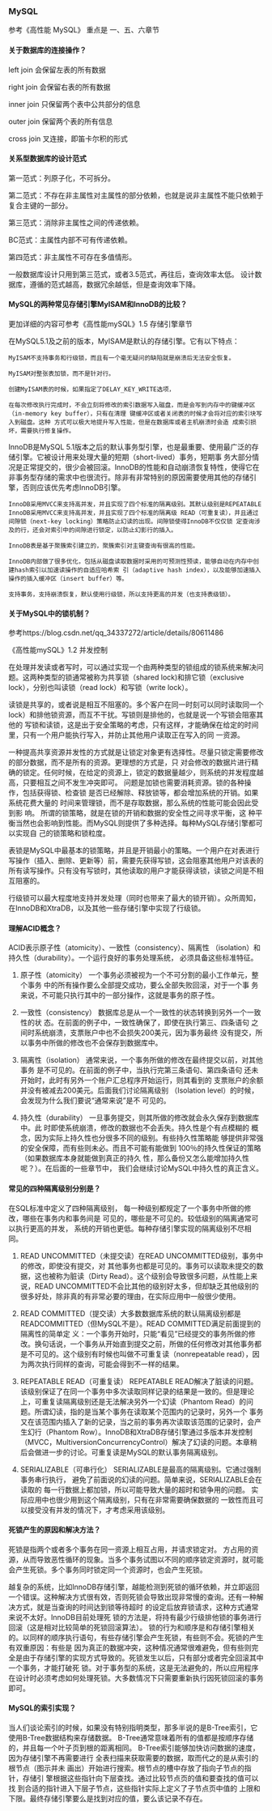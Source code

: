 ### MySQL

参考《高性能 MySQL》 重点是 一、五、六章节

#### 关于数据库的连接操作？

left join 会保留左表的所有数据

right join 会保留右表的所有数据

inner join 只保留两个表中公共部分的信息

outer join 保留两个表的所有信息

cross join 叉连接，即笛卡尔积的形式


#### 关系型数据库的设计范式

第一范式：列原子化，不可拆分。

第二范式：不存在非主属性对主属性的部分依赖，也就是说非主属性不能只依赖于复合主键的一部分。

第三范式：消除非主属性之间的传递依赖。

BC范式：主属性内部不可有传递依赖。

第四范式：非主属性不可存在多值情形。


一般数据库设计只用到第三范式，或者3.5范式，再往后，查询效率太低。
设计数据库，遵循的范式越高，数据冗余越低，但是查询效率下降。


#### MySQL的两种常见存储引擎MyISAM和InnoDB的比较？

更加详细的内容可参考《高性能mySQL》1.5 存储引擎章节

在MySQL5.1及之前的版本，MyISAM是默认的存储引擎。它有以下特点：

    MyISAM不支持事务和行级锁，而且有一个毫无疑问的缺陷就是崩溃后无法安全恢复。

    MyISAM对整张表加锁，而不是针对行。
    
    创建MyISAM表的时候，如果指定了DELAY_KEY_WRITE选项，
    
    在每次修改执行完成时，不会立刻将修改的索引数据写入磁盘，而是会写到内存中的键缓冲区（in-memory key buffer），只有在清理 键缓冲区或者关闭表的时候才会将对应的索引块写入到磁盘。这种 方式可以极大地提升写入性能，但是在数据库或者主机崩溃时会造 成索引损坏，需要执行修复操作。

InnoDB是MySQL 5.1版本之后的默认事务型引擎，也是最重要、使用最广泛的存储引擎。它被设计用来处理大量的短期（short-lived）事务，短期事 务大部分情况是正常提交的，很少会被回滚。InnoDB的性能和自动崩溃恢复特性，使得它在非事务型存储的需求中也很流行。除非有非常特别的原因需要使用其他的存储引擎，否则应该优先考虑InnoDB引擎。

    InnoDB采用MVCC来支持高并发，并且实现了四个标准的隔离级别。其默认级别是REPEATABLE InnoDB采用MVCC来支持高并发，并且实现了四个标准的隔离级 READ（可重复读），并且通过间隙锁（next-key locking）策略防止幻读的出现。间隙锁使得InnoDB不仅仅锁 定查询涉及的行，还会对索引中的间隙进行锁定，以防止幻影行的插入。
    
    InnoDB表是基于聚簇索引建立的，聚簇索引对主键查询有很高的性能。
    
    InnoDB内部做了很多优化，包括从磁盘读取数据时采用的可预测性预读，能够自动在内存中创建hash索引以加速读操作的自适应哈希索 引（adaptive hash index），以及能够加速插入操作的插入缓冲区（insert buffer）等。
    
    支持事务，支持崩溃恢复，默认使用行级锁，所以支持更高的并发（也支持表级锁）。
    

#### 关于MySQL中的锁机制？
参考https://blog.csdn.net/qq_34337272/article/details/80611486

《高性能mySQL》1.2 并发控制

在处理并发读或者写时，可以通过实现一个由两种类型的锁组成的锁系统来解决问题。这两种类型的锁通常被称为共享锁（shared lock)和排它锁（exclusive lock），分别也叫读锁（read lock）和写锁（write lock）。

读锁是共享的，或者说是相互不阻塞的。多个客户在同一时刻可以同时读取同一个 lock）和排他锁资源，而互不干扰。写锁则是排他的，也就是说一个写锁会阻塞其他的 写锁和读锁，这是出于安全策略的考虑，只有这样，才能确保在给定的时间里，只有一个用户能执行写入，并防止其他用户读取正在写入的同 一资源。

一种提高共享资源并发性的方式就是让锁定对象更有选择性。尽量只锁定需要修改的部分数据，而不是所有的资源。更理想的方式是，只 对会修改的数据片进行精确的锁定。任何时候，在给定的资源上，锁定的数据量越少，则系统的并发程度越高，只要相互之间不发生冲突即可。
问题是加锁也需要消耗资源。锁的各种操作，包括获得锁、检查锁
是否已经解除、释放锁等，都会增加系统的开销。如果系统花费大量的 时间来管理锁，而不是存取数据，那么系统的性能可能会因此受到影 响。
所谓的锁策略，就是在锁的开销和数据的安全性之间寻求平衡，这
种平衡当然也会影响到性能。而MySQL则提供了多种选择。每种MySQL存储引擎都可以实现自
己的锁策略和锁粒度。

表锁是MySQL中最基本的锁策略，并且是开销最小的策略。一个用户在对表进行写操作（插入、删除、更新等）前，需要先获得写锁，这会阻塞其他用户对该表的所有读写操作。只有没有写锁时，其他读取的用户才能获得读锁，读锁之间是不相互阻塞的。

行级锁可以最大程度地支持并发处理（同时也带来了最大的锁开销）。众所周知，在InnoDB和XtraDB，以及其他一些存储引擎中实现了行级锁。


#### 理解ACID概念？

ACID表示原子性（atomicity）、一致性（consistency）、隔离性 （isolation）和持久性（durability）。一个运行良好的事务处理系统， 必须具备这些标准特征。

1. 原子性（atomicity） 一个事务必须被视为一个不可分割的最小工作单元，整个事务
中的所有操作要么全部提交成功，要么全部失败回滚，对于一个事 务来说，不可能只执行其中的一部分操作，这就是事务的原子性。

2. 一致性（consistency） 数据库总是从一个一致性的状态转换到另外一个一致性的状
态。在前面的例子中，一致性确保了，即使在执行第三、四条语句 之间时系统崩溃，支票账户中也不会损失200美元，因为事务最终 没有提交，所以事务中所做的修改也不会保存到数据库中。

3. 隔离性（isolation） 通常来说，一个事务所做的修改在最终提交以前，对其他事务
是不可见的。在前面的例子中，当执行完第三条语句、第四条语句 还未开始时，此时有另外一个账户汇总程序开始运行，则其看到的 支票账户的余额并没有被减去200美元。后面我们讨论隔离级别 （Isolation level）的时候，会发现为什么我们要说“通常来说”是不 可见的。

4. 持久性（durability） 一旦事务提交，则其所做的修改就会永久保存到数据库中。此
时即使系统崩溃，修改的数据也不会丢失。持久性是个有点模糊的 概念，因为实际上持久性也分很多不同的级别。有些持久性策略能 够提供非常强的安全保障，而有些则未必。而且不可能有能做到 100％的持久性保证的策略（如果数据库本身就能做到真正的持久 性，那么备份又怎么能增加持久性呢？）。在后面的一些章节中， 我们会继续讨论MySQL中持久性的真正含义。


#### 常见的四种隔离级别分别是？

在SQL标准中定义了四种隔离级别，
每一种级别都规定了一个事务中所做的修改，哪些在事务内和事务间是 可见的，哪些是不可见的。较低级别的隔离通常可以执行更高的并发， 系统的开销也更低。每种存储引擎实现的隔离级别不尽相同。

1. READ UNCOMMITTED（未提交读）在READ UNCOMMITTED级别，事务中的修改，即使没有提交，对
其他事务也都是可见的。事务可以读取未提交的数据，这也被称为脏读（Dirty Read）。这个级别会导致很多问题，从性能上来说，READ UNCOMMITTED不会比其他的级别好太多，但却缺乏其他级别的很多好处，除非真的有非常必要的理由，在实际应用中一般很少使用。

2. READ COMMITTED（提交读）大多数数据库系统的默认隔离级别都是READCOMMITTED（但MySQL不是）。READ COMMITTED满足前面提到的隔离性的简单定
义：一个事务开始时，只能“看见”已经提交的事务所做的修改。换句话说，一个事务从开始直到提交之前，所做的任何修改对其他事务都是不可见的。这个级别有时候也叫做不可重复读（nonrepeatable read），因为两次执行同样的查询，可能会得到不一样的结果。

3. REPEATABLE READ（可重复读）
REPEATABLE READ解决了脏读的问题。该级别保证了在同一个事务中多次读取同样记录的结果是一致的。但是理论上，可重复读隔离级别还是无法解决另外一个幻读（Phantom Read）的问题。所谓幻读，指的是当某个事务在读取某个范围内的记录时，另外一个
事务又在该范围内插入了新的记录，当之前的事务再次读取该范围的记录时，会产生幻行（Phantom Row）。InnoDB和XtraDB存储引擎通过多版本并发控制（MVCC，MultiversionConcurrencyControl）解决了幻读的问题。本章稍后会做进一步的讨论。可重复读是MySQL的默认事务隔离级别。

4. SERIALIZABLE（可串行化） SERIALIZABLE是最高的隔离级别。它通过强制事务串行执行，
避免了前面说的幻读的问题。简单来说，SERIALIZABLE会在读取的 每一行数据上都加锁，所以可能导致大量的超时和锁争用的问题。 实际应用中也很少用到这个隔离级别，只有在非常需要确保数据的 一致性而且可以接受没有并发的情况下，才考虑采用该级别。
    

#### 死锁产生的原因和解决方法？

死锁是指两个或者多个事务在同一资源上相互占用，并请求锁定对。
方占用的资源，从而导致恶性循环的现象。当多个事务试图以不同的顺序锁定资源时，就可能会产生死锁。多个事务同时锁定同一个资源时，也会产生死锁。

越复杂的系统，比如InnoDB存储引擎，越能检测到死锁的循环依赖，并立即返回一个错误。这种解决方式很有效，否则死锁会导致出现非常慢的查询。还有一种解决方式，就是当查询的时间达到锁等待超时 的设定后放弃锁请求，这种方式通常来说不太好。InnoDB目前处理死 锁的方法是，将持有最少行级排他锁的事务进行回滚（这是相对比较简单的死锁回滚算法）。
锁的行为和顺序是和存储引擎相关的。以同样的顺序执行语句，有些存储引擎会产生死锁，有些则不会。死锁的产生有双重原因：有些是 因为真正的数据冲突，这种情况通常很难避免，但有些则完全是由于存储引擎的实现方式导致的。死锁发生以后，只有部分或者完全回滚其中一个事务，才能打破死
锁。对于事务型的系统，这是无法避免的，所以应用程序在设计时必须考虑如何处理死锁。大多数情况下只需要重新执行因死锁回滚的事务即可。


#### MySQL的索引实现？

当人们谈论索引的时候，如果没有特别指明类型，那多半说的是B-Tree索引，它使用B-Tree数据结构来存储数据。
B-Tree通常意味着所有的值都是按顺序存储的，并且每一个叶子页到根的距离相同。
B-Tree索引能够加快访问数据的速度，因为存储引擎不再需要进行
全表扫描来获取需要的数据，取而代之的是从索引的根节点（图示并未 画出）开始进行搜索。根节点的槽中存放了指向子节点的指针，存储引 擎根据这些指针向下层查找。通过比较节点页的值和要查找的值可以找 到合适的指针进入下层子节点，这些指针实际上定义了子节点页中值的 上限和下限。最终存储引擎要么是找到对应的值，要么该记录不存在。

